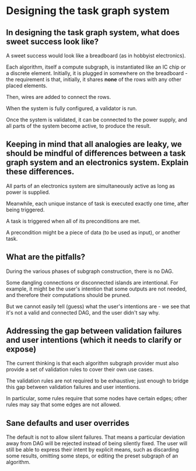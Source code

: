 # Designing the task graph system

## In designing the task graph system, what does sweet success look like?

A sweet success would look like a breadboard (as in hobbyist electronics).

Each algorithm, itself a compute subgraph, is instantiated like an IC chip or a discrete element. Initially, it is plugged in somewhere on the breadboard - the requirement is that, initially, it shares **none** of the rows with any other placed elements.

Then, wires are added to connect the rows.

When the system is fully configured, a validator is run.

Once the system is validated, it can be connected to the power supply, and all parts of the system become active, to produce the result.

## Keeping in mind that all analogies are leaky, we should be mindful of differences between a task graph system and an electronics system. Explain these differences.

All parts of an electronics system are simultaneously active as long as power is supplied.

Meanwhile, each unique instance of task is executed exactly one time, after being triggered.

A task is triggered when all of its preconditions are met.

A precondition might be a piece of data (to be used as input), or another task.

## What are the pitfalls?

During the various phases of subgraph construction, there is no DAG.

Some dangling connections or disconnected islands are intentional. For example, it might be the user's intention that some outputs are not needed, and therefore their computations should be pruned.

But we cannot easily tell (guess) what the user's intentions are - we see that it's not a valid and connected DAG, and the user didn't say why.

## Addressing the gap between validation failures and user intentions (which it needs to clarify or expose)

The current thinking is that each algorithm subgraph provider must also provide a set of validation rules to cover their own use cases.

The validation rules are not required to be exhaustive; just enough to bridge this gap between validation failures and user intentions.

In particular, some rules require that some nodes have certain edges; other rules may say that some edges are not allowed.

## Sane defaults and user overrides

The default is not to allow silent failures. That means a particular deviation away from DAG will be rejected instead of being silently fixed. The user will still be able to express their intent by explicit means, such as discarding some results, omitting some steps, or editing the preset subgraph of an algorithm.
